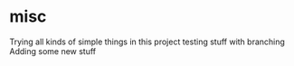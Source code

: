 # misc
Trying all kinds of simple things in this project
testing stuff with branching
Adding some new stuff
